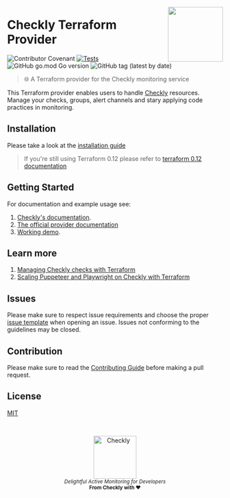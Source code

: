 <p>
  <img height="128" src="https://www.checklyhq.com/images/footer-logo.svg" align="right" />
  <h1>Checkly Terraform Provider</h1>
</p>

![Contributor Covenant](https://img.shields.io/badge/Contributor%20Covenant-2.1-4baaaa.svg)
[![Tests](https://github.com/checkly/terraform-provider-checkly/actions/workflows/test.yml/badge.svg?branch=main)](https://github.com/checkly/terraform-provider-checkly/actions/workflows/test.yml)
![GitHub go.mod Go version](https://img.shields.io/github/go-mod/go-version/checkly/terraform-provider-checkly)
![GitHub tag (latest by date)](https://img.shields.io/github/v/tag/checkly/terraform-provider-checkly?label=Version)

> 🌐 A Terraform provider for the Checkly monitoring service

This Terraform provider enables users to handle [Checkly](https://checklyhq.com) resources.  Manage your checks, groups, alert channels and stary applying code practices in monitoring.

## Installation
Please take a look at the [installation guide](https://github.com/checkly/terraform-provider-checkly/blob/main/docs/guides/getting-started.md)

> If you're still using Terraform 0.12 please refer to [terraform 0.12 documentation](https://github.com/checkly/terraform-provider-checkly/blob/main/docs/guides/support-for-terraform-0.12.md)

## Getting Started
For documentation and example usage see:
1. [Checkly's documentation](https://www.checklyhq.com/docs/integrations/terraform/).
2. [The official provider documentation](https://registry.terraform.io/providers/checkly/checkly/latest/docs)
3. [Working demo](https://github.com/checkly/terraform-provider-checkly/blob/main/demo).

## Learn more
1. [Managing Checkly checks with Terraform](https://blog.checklyhq.com/managing-checkly-checks-with-terraform/)
2. [Scaling Puppeteer and Playwright on Checkly with Terraform](https://blog.checklyhq.com/scaling-puppeteer-playwright-on-checkly-with-terraform/)

## Issues
Please make sure to respect issue requirements and choose the proper [issue template](https://github.com/checkly/terraform-provider-checkly/issues/new/choose) when opening an issue. Issues not conforming to the guidelines may be closed.

## Contribution
Please make sure to read the [Contributing Guide](https://github.com/checkly/terraform-provider-checkly/blob/main/CONTRIBUTING.md) before making a pull request.

## License

[MIT](https://github.com/checkly/terraform-checkly-provider/blob/main/LICENSE)

<br>
<p align="center">
  <a href="https://checklyhq.com?utm_source=github&utm_medium=sponsor-logo-github&utm_campaign=headless-recorder" target="_blank">
  <img width="100px" src="https://www.checklyhq.com/images/text_racoon_logo.svg" alt="Checkly" />
  </a>
  <br />
  <i><sub>Delightful Active Monitoring for Developers</sub></i>
  <br>
  <b><sub>From Checkly with ♥️</sub></b>
<p>
